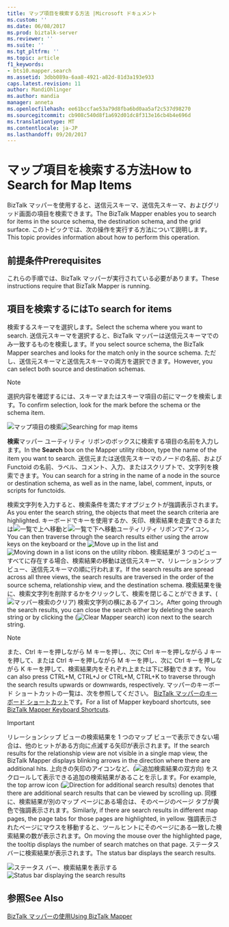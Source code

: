 ```yaml
---
title: マップ項目を検索する方法 |Microsoft ドキュメント
ms.custom: ''
ms.date: 06/08/2017
ms.prod: biztalk-server
ms.reviewer: ''
ms.suite: ''
ms.tgt_pltfrm: ''
ms.topic: article
f1_keywords:
- bts10.mapper.search
ms.assetid: 3dbb089a-6aa8-4921-a82d-81d3a193e933
caps.latest.revision: 11
author: MandiOhlinger
ms.author: mandia
manager: anneta
ms.openlocfilehash: ee61bccfae53a79d8fba6bd0aa5af2c537d98270
ms.sourcegitcommit: cb908c540d8f1a692d01dc8f313e16cb4b4e696d
ms.translationtype: MT
ms.contentlocale: ja-JP
ms.lasthandoff: 09/20/2017
---
```

# <a name="how-to-search-for-map-items"></a><span data-ttu-id="0c875-102">マップ項目を検索する方法</span><span class="sxs-lookup"><span data-stu-id="0c875-102">How to Search for Map Items</span></span>
<span data-ttu-id="0c875-103">BizTalk マッパーを使用すると、送信元スキーマ、送信先スキーマ、およびグリッド画面の項目を検索できます。</span><span class="sxs-lookup"><span data-stu-id="0c875-103">The BizTalk Mapper enables you to search for items in the source schema, the destination schema, and the grid surface.</span></span> <span data-ttu-id="0c875-104">このトピックでは、次の操作を実行する方法について説明します。</span><span class="sxs-lookup"><span data-stu-id="0c875-104">This topic provides information about how to perform this operation.</span></span>  
  
## <a name="prerequisites"></a><span data-ttu-id="0c875-105">前提条件</span><span class="sxs-lookup"><span data-stu-id="0c875-105">Prerequisites</span></span>  
 <span data-ttu-id="0c875-106">これらの手順では、BizTalk マッパーが実行されている必要があります。</span><span class="sxs-lookup"><span data-stu-id="0c875-106">These instructions require that BizTalk Mapper is running.</span></span>  
  
## <a name="to-search-for-items"></a><span data-ttu-id="0c875-107">項目を検索するには</span><span class="sxs-lookup"><span data-stu-id="0c875-107">To search for items</span></span>  
 <span data-ttu-id="0c875-108">検索するスキーマを選択します。</span><span class="sxs-lookup"><span data-stu-id="0c875-108">Select the schema where you want to search.</span></span> <span data-ttu-id="0c875-109">送信元スキーマを選択すると、BizTalk マッパーは送信元スキーマでのみ一致するものを検索します。</span><span class="sxs-lookup"><span data-stu-id="0c875-109">If you select source schema, the BizTalk Mapper searches and looks for the match only in the source schema.</span></span> <span data-ttu-id="0c875-110">ただし、送信元スキーマと送信先スキーマの両方を選択できます。</span><span class="sxs-lookup"><span data-stu-id="0c875-110">However, you can select both source and destination schemas.</span></span>  
  
> [!NOTE]
>  <span data-ttu-id="0c875-111">選択内容を確認するには、スキーマまたはスキーマ項目の前にマークを検索します。</span><span class="sxs-lookup"><span data-stu-id="0c875-111">To confirm selection, look for the mark before the schema or the schema item.</span></span>  
  
 <span data-ttu-id="0c875-112">![マップ項目の検索](../core/media/searching-map-items.gif "Searching_map_items")</span><span class="sxs-lookup"><span data-stu-id="0c875-112">![Searching for map items](../core/media/searching-map-items.gif "Searching_map_items")</span></span>  
  
 <span data-ttu-id="0c875-113">**検索**マッパー ユーティリティ リボンのボックスに検索する項目の名前を入力します。</span><span class="sxs-lookup"><span data-stu-id="0c875-113">In the **Search** box on the Mapper utility ribbon, type the name of the item you want to search.</span></span> <span data-ttu-id="0c875-114">送信元または送信先スキーマのノードの名前、および Functoid の名前、ラベル、コメント、入力、またはスクリプトで、文字列を検索できます。</span><span class="sxs-lookup"><span data-stu-id="0c875-114">You can search for a string in the name of a node in the source or destination schema, as well as in the name, label, comment, inputs, or scripts for functoids.</span></span>  
  
 <span data-ttu-id="0c875-115">検索文字列を入力すると、検索条件を満たすオブジェクトが強調表示されます。</span><span class="sxs-lookup"><span data-stu-id="0c875-115">As you enter the search string, the objects that meet the search criteria are highlighted.</span></span> <span data-ttu-id="0c875-116">キーボードでキーを使用するか、矢印、検索結果を走査できるまたは![一覧で上へ移動](../core/media/move-up-button.gif "Move_up_button")と![一覧で下へ移動](../core/media/move-down-button.gif "Move_down_button")ユーティリティ リボンでアイコン。</span><span class="sxs-lookup"><span data-stu-id="0c875-116">You can then traverse through the search results either using the arrow keys on the keyboard or the ![Move up in the list](../core/media/move-up-button.gif "Move_up_button") and ![Moving down in a list](../core/media/move-down-button.gif "Move_down_button") icons on the utility ribbon.</span></span> <span data-ttu-id="0c875-117">検索結果が 3 つのビューすべてに存在する場合、検索結果の移動は送信元スキーマ、リレーションシップ ビュー、送信先スキーマの順に行われます。</span><span class="sxs-lookup"><span data-stu-id="0c875-117">If the search results are spread across all three views, the search results are traversed in the order of the source schema, relationship view, and the destination schema.</span></span> <span data-ttu-id="0c875-118">検索結果を後に、検索文字列を削除するかをクリックして、検索を閉じることができます、(![マッパー検索のクリア](../core/media/mapper-search-cancel.gif "Mapper_Search_Cancel")) 検索文字列の横にあるアイコン。</span><span class="sxs-lookup"><span data-stu-id="0c875-118">After going through the search results, you can close the search either by deleting the search string or by clicking the (![Clear Mapper search](../core/media/mapper-search-cancel.gif "Mapper_Search_Cancel")) icon next to the search string.</span></span>  
  
> [!NOTE]
>  <span data-ttu-id="0c875-119">また、Ctrl キーを押しながら M キーを押し、次に Ctrl キーを押しながら J キーを押して、または Ctrl キーを押しながら M キーを押し、次に Ctrl キーを押しながら K キーを押して、検索結果内をそれぞれ上または下に移動できます。</span><span class="sxs-lookup"><span data-stu-id="0c875-119">You can also press CTRL+M, CTRL+J or CTRL+M, CTRL+K to traverse through the search results upwards or downwards, respectively.</span></span> <span data-ttu-id="0c875-120">マッパーのキーボード ショートカットの一覧は、次を参照してください。 [BizTalk マッパーのキーボード ショートカット](../core/biztalk-mapper-keyboard-shortcuts.md)です。</span><span class="sxs-lookup"><span data-stu-id="0c875-120">For a list of Mapper keyboard shortcuts, see [BizTalk Mapper Keyboard Shortcuts](../core/biztalk-mapper-keyboard-shortcuts.md).</span></span>  
  
> [!IMPORTANT]
>  <span data-ttu-id="0c875-121">リレーションシップ ビューの検索結果を 1 つのマップ ビューで表示できない場合は、他のヒットがある方向に点滅する矢印が表示されます。</span><span class="sxs-lookup"><span data-stu-id="0c875-121">If the search results for the relationship view are not visible in a single map view, the BizTalk Mapper displays blinking arrows in the direction where there are additional hits.</span></span> <span data-ttu-id="0c875-122">上向きの矢印のアイコンなど、(![追加検索結果の双方向](../core/media/mapper-search-direction.gif "Mapper_Search_Direction")) をスクロールして表示できる追加の検索結果があることを示します。</span><span class="sxs-lookup"><span data-stu-id="0c875-122">For example, the top arrow icon (![Direction for additional search results](../core/media/mapper-search-direction.gif "Mapper_Search_Direction")) denotes that there are additional search results that can be viewed by scrolling up.</span></span> <span data-ttu-id="0c875-123">同様に、検索結果が別のマップ ページにある場合は、そのページのページ タブが黄色で強調表示されます。</span><span class="sxs-lookup"><span data-stu-id="0c875-123">Similarly, if there are search results in different map pages, the page tabs for those pages are highlighted, in yellow.</span></span> <span data-ttu-id="0c875-124">強調表示されたページにマウスを移動すると、ツールヒントにそのページにある一致した検索結果の数が表示されます。</span><span class="sxs-lookup"><span data-stu-id="0c875-124">On moving the mouse over the highlighted page, the tooltip displays the number of search matches on that page.</span></span> <span data-ttu-id="0c875-125">ステータス バーに検索結果が表示されます。</span><span class="sxs-lookup"><span data-stu-id="0c875-125">The status bar displays the search results.</span></span>  
  
 <span data-ttu-id="0c875-126">![ステータス バー、検索結果を表示する](../core/media/searching-map-items-statusbar.jpg "Searching_map_items_statusbar")</span><span class="sxs-lookup"><span data-stu-id="0c875-126">![Status bar displaying the search results](../core/media/searching-map-items-statusbar.jpg "Searching_map_items_statusbar")</span></span>  
  
## <a name="see-also"></a><span data-ttu-id="0c875-127">参照</span><span class="sxs-lookup"><span data-stu-id="0c875-127">See Also</span></span>  
 [<span data-ttu-id="0c875-128">BizTalk マッパーの使用</span><span class="sxs-lookup"><span data-stu-id="0c875-128">Using BizTalk Mapper</span></span>](../core/using-biztalk-mapper.md)